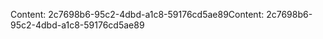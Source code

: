 <span data-ttu-id="1ead8-101">Content: 2c7698b6-95c2-4dbd-a1c8-59176cd5ae89</span><span class="sxs-lookup"><span data-stu-id="1ead8-101">Content: 2c7698b6-95c2-4dbd-a1c8-59176cd5ae89</span></span>
